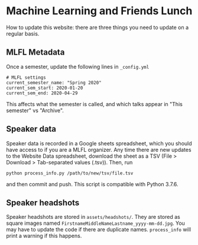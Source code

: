 # Machine Learning and Friends Lunch

How to update this website: there are three things you need to update on a regular basis.

## MLFL Metadata

Once a semester, update the following lines in `_config.yml`

```
# MLFL settings
current_semester_name: "Spring 2020"
current_sem_start: 2020-01-20
current_sem_end: 2020-04-29
```

This affects what the semester is called, and which talks appear in "This semester" vs "Archive".

## Speaker data

Speaker data is recorded in a Google sheets spreadsheet, which you should have access to if you are a MLFL organizer. 
Any time there are new updates to the Website Data spreadsheet, 
download the sheet as a TSV (File > Download > Tab-separated values (.tsv)). Then, run

`python process_info.py /path/to/new/tsv/file.tsv`

and then commit and push. This script is compatible with Python 3.7.6.

## Speaker headshots

Speaker headshots are stored in `assets/headshots/`. 
They are stored as square images named `FirstnameMiddleNameLastname_yyyy-mm-dd.jpg`. 
You may have to update the code if there are duplicate names. `process_info` will print a warning if this happens.
